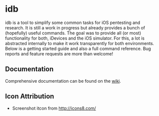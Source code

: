 # idb

idb is a tool to simplify some common tasks for iOS pentesting and research. It is still a work in progress but already provides a bunch of (hopefully) useful commands. The goal was to provide all (or most) functionality for both, iDevices and the iOS simulator. For this, a lot is abstracted internally to make it work transparently for both environments. Below is a getting started guide and also a full command reference. Bug reports and feature requests are more than welcome!

## Documentation
Comprehensive documentation can be found on the [wiki](//github.com/dmayer/idb/wiki).

## Icon Attribution

* Screenshot itcon from http://icons8.com/

